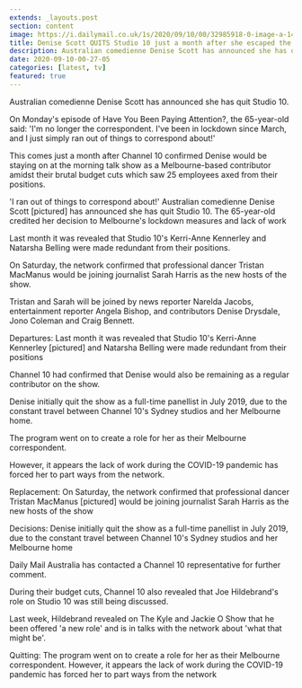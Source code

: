 ```yaml
---
extends: _layouts.post
section: content
image: https://i.dailymail.co.uk/1s/2020/09/10/00/32985918-0-image-a-14_1599693948288.jpg 
title: Denise Scott QUITS Studio 10 just a month after she escaped the networks brutal budget cuts 
description: Australian comedienne Denise Scott has announced she has quit Studio 10, The 65-year-old credited her decision to  Melbournes lockdown measures and lack of work. 
date: 2020-09-10-00-27-05 
categories: [latest, tv] 
featured: true 
--- 
```

Australian comedienne Denise Scott has announced she has quit Studio 10.

On Monday's episode of Have You Been Paying Attention?, the 65-year-old said: 'I'm no longer the correspondent. I've been in lockdown since March, and I just simply ran out of things to correspond about!'

This comes just a month after Channel 10 confirmed Denise would be staying on at the morning talk show as a Melbourne-based contributor amidst their brutal budget cuts which saw 25 employees axed from their positions. 

'I ran out of things to correspond about!' Australian comedienne Denise Scott [pictured] has announced she has quit Studio 10. The 65-year-old credited her decision to Melbourne's lockdown measures and lack of work

Last month it was revealed that Studio 10's Kerri-Anne Kennerley and Natarsha Belling were made redundant from their positions. 

On Saturday, the network confirmed that professional dancer Tristan MacManus would be joining journalist Sarah Harris as the new hosts of the show.  

Tristan and Sarah will be joined by news reporter Narelda Jacobs, entertainment reporter Angela Bishop, and contributors Denise Drysdale, Jono Coleman and Craig Bennett.  

Departures: Last month it was revealed that Studio 10's Kerri-Anne Kennerley [pictured] and Natarsha Belling were made redundant from their positions

Channel 10 had confirmed that Denise would also be remaining as a regular contributor on the show.

Denise initially quit the show as a full-time panellist in July 2019, due to the constant travel between Channel 10's Sydney studios and her Melbourne home.

The program went on to create a role for her as their Melbourne correspondent.

However, it appears the lack of work during the COVID-19 pandemic has forced her to part ways from the network.

Replacement: On Saturday, the network confirmed that professional dancer Tristan MacManus [pictured] would be joining journalist Sarah Harris as the new hosts of the show

Decisions: Denise initially quit the show as a full-time panellist in July 2019, due to the constant travel between Channel 10's Sydney studios and her Melbourne home

Daily Mail Australia has contacted a Channel 10 representative for further comment. 

During their budget cuts, Channel 10 also revealed that Joe Hildebrand's role on Studio 10 was still being discussed. 

Last week, Hildebrand revealed on The Kyle and Jackie O Show that he been offered 'a new role' and is in talks with the network about 'what that might be'.

Quitting: The program went on to create a role for her as their Melbourne correspondent. However, it appears the lack of work during the COVID-19 pandemic has forced her to part ways from the network

